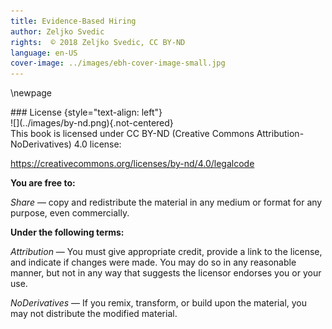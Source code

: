 ```yaml
---
title: Evidence-Based Hiring
author: Zeljko Svedic
rights:  © 2018 Zeljko Svedic, CC BY-ND
language: en-US
cover-image: ../images/ebh-cover-image-small.jpg
---
```


\newpage

<section id="copyright">
### License {style="text-align: left"}

<div id="copyright-license">
![](../images/by-nd.png){.not-centered}

<div>
This book is licensed under CC BY-ND (Creative Commons Attribution-NoDerivatives) 4.0 license:

<https://creativecommons.org/licenses/by-nd/4.0/legalcode>
</div>
</div>



**You are free to:**

*Share* — copy and redistribute the material in any medium or format for any purpose, even commercially.



**Under the following terms:**

*Attribution* — You must give appropriate credit, provide a link to the license, and indicate if changes were made. You may do so in any reasonable manner, but not in any way that suggests the licensor endorses you or your use.

*NoDerivatives* — If you remix, transform, or build upon the material, you may not distribute the modified material.
</section>